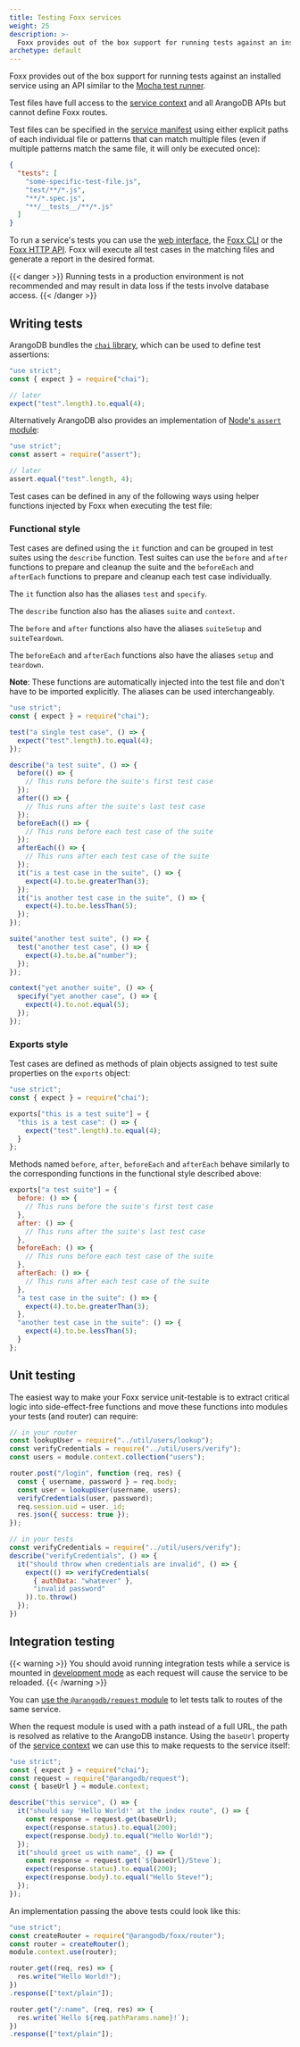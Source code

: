 ```yaml
---
title: Testing Foxx services
weight: 25
description: >-
  Foxx provides out of the box support for running tests against an installed service using an API similar to the Mocha test runner
archetype: default
---
```

Foxx provides out of the box support for running tests against an
installed service using an API similar to
the [Mocha test runner](https://mochajs.org).

Test files have full access to the [service context](../reference/service-context.md)
and all ArangoDB APIs but cannot define Foxx routes.

Test files can be specified in the [service manifest](../reference/service-manifest.md)
using either explicit paths of each individual file or patterns that can
match multiple files (even if multiple patterns match the same file,
it will only be executed once):


```json
{
  "tests": [
    "some-specific-test-file.js",
    "test/**/*.js",
    "**/*.spec.js",
    "**/__tests__/**/*.js"
  ]
}
```

To run a service's tests you can use
the [web interface](../../../core-topics/programs-and-tools/web-interface/services.md),
the [Foxx CLI](../../../core-topics/programs-and-tools/foxx-cli/_index.md) or
the [Foxx HTTP API](../../../http/foxx.md#miscellaneous).
Foxx will execute all test cases in the matching files and
generate a report in the desired format.

{{< danger >}}
Running tests in a production environment is not recommended and
may result in data loss if the tests involve database access.
{{< /danger >}}

## Writing tests

ArangoDB bundles the [`chai` library](http://www.chaijs.com),
which can be used to define test assertions:

```js
"use strict";
const { expect } = require("chai");

// later
expect("test".length).to.equal(4);
```

Alternatively ArangoDB also provides an implementation of
[Node's `assert` module](https://nodejs.org/api/assert.html):

```js
"use strict";
const assert = require("assert");

// later
assert.equal("test".length, 4);
```

Test cases can be defined in any of the following ways using helper functions
injected by Foxx when executing the test file:

### Functional style

Test cases are defined using the `it` function and can be grouped in
test suites using the `describe` function. Test suites can use the
`before` and `after` functions to prepare and cleanup the suite and
the `beforeEach` and `afterEach` functions to prepare and cleanup
each test case individually.

The `it` function also has the aliases `test` and `specify`.

The `describe` function also has the aliases `suite` and `context`.

The `before` and `after` functions also have
the aliases `suiteSetup` and `suiteTeardown`.

The `beforeEach` and `afterEach` functions also have
the aliases `setup` and `teardown`.

**Note**: These functions are automatically injected into the test file and
don't have to be imported explicitly. The aliases can be used interchangeably.

```js
"use strict";
const { expect } = require("chai");

test("a single test case", () => {
  expect("test".length).to.equal(4);
});

describe("a test suite", () => {
  before(() => {
    // This runs before the suite's first test case
  });
  after(() => {
    // This runs after the suite's last test case
  });
  beforeEach(() => {
    // This runs before each test case of the suite
  });
  afterEach(() => {
    // This runs after each test case of the suite
  });
  it("is a test case in the suite", () => {
    expect(4).to.be.greaterThan(3);
  });
  it("is another test case in the suite", () => {
    expect(4).to.be.lessThan(5);
  });
});

suite("another test suite", () => {
  test("another test case", () => {
    expect(4).to.be.a("number");
  });
});

context("yet another suite", () => {
  specify("yet another case", () => {
    expect(4).to.not.equal(5);
  });
});
```

### Exports style

Test cases are defined as methods of plain objects assigned to test suite
properties on the `exports` object:

```js
"use strict";
const { expect } = require("chai");

exports["this is a test suite"] = {
  "this is a test case": () => {
    expect("test".length).to.equal(4);
  }
};
```

Methods named `before`, `after`, `beforeEach` and `afterEach` behave similarly
to the corresponding functions in the functional style described above:

```js
exports["a test suite"] = {
  before: () => {
    // This runs before the suite's first test case
  },
  after: () => {
    // This runs after the suite's last test case
  },
  beforeEach: () => {
    // This runs before each test case of the suite
  },
  afterEach: () => {
    // This runs after each test case of the suite
  },
  "a test case in the suite": () => {
    expect(4).to.be.greaterThan(3);
  },
  "another test case in the suite": () => {
    expect(4).to.be.lessThan(5);
  }
};
```

## Unit testing

The easiest way to make your Foxx service unit-testable is to extract
critical logic into side-effect-free functions and move these functions into
modules your tests (and router) can require:

```js
// in your router
const lookupUser = require("../util/users/lookup");
const verifyCredentials = require("../util/users/verify");
const users = module.context.collection("users");

router.post("/login", function (req, res) {
  const { username, password } = req.body;
  const user = lookupUser(username, users);
  verifyCredentials(user, password);
  req.session.uid = user._id;
  res.json({ success: true });
});

// in your tests
const verifyCredentials = require("../util/users/verify");
describe("verifyCredentials", () => {
  it("should throw when credentials are invalid", () => {
    expect(() => verifyCredentials(
      { authData: "whatever" },
      "invalid password"
    )).to.throw()
  });
})
```

## Integration testing

{{< warning >}}
You should avoid running integration tests while a service
is mounted in [development mode](development-mode.md) as each request
will cause the service to be reloaded.
{{< /warning >}}

You can [use the `@arangodb/request` module](making-requests.md)
to let tests talk to routes of the same service.

When the request module is used with a path instead of a full URL,
the path is resolved as relative to the ArangoDB instance.
Using the `baseUrl` property of the [service context](../reference/service-context.md)
we can use this to make requests to the service itself:

```js
"use strict";
const { expect } = require("chai");
const request = require("@arangodb/request");
const { baseUrl } = module.context;

describe("this service", () => {
  it("should say 'Hello World!' at the index route", () => {
    const response = request.get(baseUrl);
    expect(response.status).to.equal(200);
    expect(response.body).to.equal("Hello World!");
  });
  it("should greet us with name", () => {
    const response = request.get(`${baseUrl}/Steve`);
    expect(response.status).to.equal(200);
    expect(response.body).to.equal("Hello Steve!");
  });
});
```

An implementation passing the above tests could look like this:

```js
"use strict";
const createRouter = require("@arangodb/foxx/router");
const router = createRouter();
module.context.use(router);

router.get((req, res) => {
  res.write("Hello World!");
})
.response(["text/plain"]);

router.get("/:name", (req, res) => {
  res.write(`Hello ${req.pathParams.name}!`);
})
.response(["text/plain"]);
```

